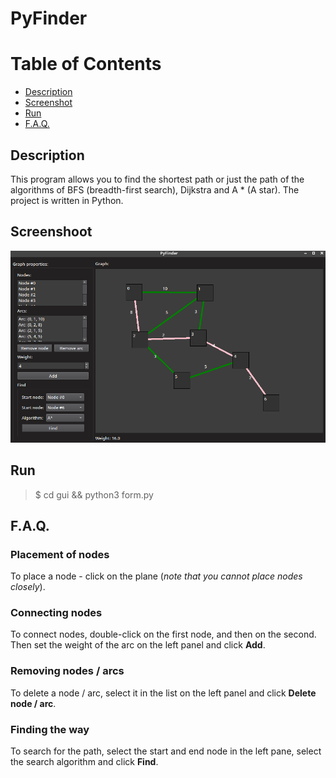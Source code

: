 # PyFinder

# Table of Contents

- [Description](#description)
- [Screenshot](#screenshot)
- [Run](#run)
- [F.A.Q.](#faq)

## Description
This program allows you to find the shortest path or just the path of the algorithms of BFS (breadth-first search), Dijkstra and A * (A star).
The project is written in Python.

## Screenshoot
![image](screenshoot.png)

## Run
> $ cd gui && python3 form.py

## F.A.Q.

### Placement of nodes

To place a node - click on the plane (*note that you cannot place nodes closely*).

### Connecting nodes

To connect nodes, double-click on the first node, and then on the second. Then set the weight of the arc on the left panel and click **Add**.

### Removing nodes / arcs

To delete a node / arc, select it in the list on the left panel and click **Delete node / arc**.

### Finding the way

To search for the path, select the start and end node in the left pane, select the search algorithm and click **Find**.
